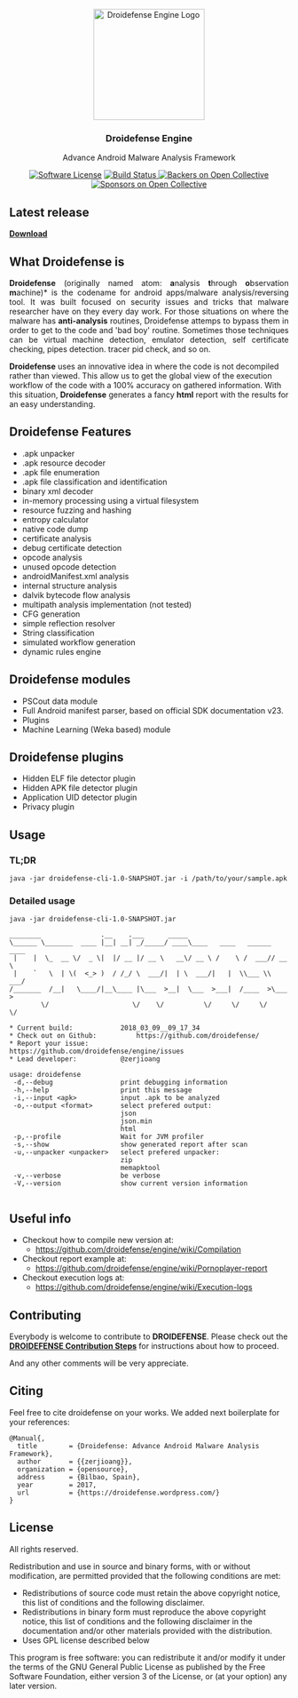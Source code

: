 <p align="center">
  <img alt="Droidefense Engine Logo" src="https://avatars1.githubusercontent.com/u/22367829?s=400&u=7cd7357fdd34008b7a77a8e560f8f2adc26174ba&v=4" width="200px"></img>
  <h3 align="center"><b>Droidefense Engine</b></h3>
  <p align="center">Advance Android Malware Analysis Framework</p>
</p>

<p align="center">
    <a href="https://github.com/droidefense/engine/releases">
    <a href="https://github.com/droidefense/engine/blob/develop/LICENSE"><img alt="Software License" src="http://img.shields.io/:license-gpl3-brightgreen.svg?style=flat-square"></a>
    <a href="https://travis-ci.org/droidefense/engine">
      <img alt="Build Status" src="https://travis-ci.org/droidefense/engine.svg?branch=develop">
    </a>
    <a href="https://opencollective.com/auditnet/backers/">
      <img alt="Backers on Open Collective" src="https://opencollective.com/droidefense-hq/backers/badge.svg?style=flat-square"></a>
    <a href="https://opencollective.com/auditnet/sponsors/">
      <img alt="Sponsors on Open Collective" src="https://opencollective.com/droidefense-hq/sponsors/badge.svg?style=flat-square">      </a>
</p>


## Latest release

[**Download**](https://github.com/droidefense/engine/releases/)

## What Droidefense is

<p align="justify">
<b>Droidefense</b> (originally named atom: <b>a</b>nalysis <b>t</b>hrough <b>o</b>bservation <b>m</b>achine)* is the codename for android apps/malware analysis/reversing tool. It was built focused on security issues and tricks that malware researcher have on they every day work. For those situations on where the malware has <b>anti-analysis</b> routines, Droidefense attemps to bypass them in order to get to the code and 'bad boy' routine. Sometimes those techniques can be virtual machine detection, emulator detection, self certificate checking, pipes detection. tracer pid check, and so on.

<b>Droidefense</b> uses an innovative idea in where the code is not decompiled rather than viewed. This allow us to get the global view of the execution workflow of the code with a 100% accuracy on gathered information. With this situation, <b>Droidefense</b> generates a fancy <b>html</b> report with the results for an easy understanding.
</p>

## Droidefense Features

* .apk unpacker
* .apk resource decoder
* .apk file enumeration
* .apk file classification and identification
* binary xml decoder
* in-memory processing using a virtual filesystem
* resource fuzzing and hashing
* entropy calculator
* native code dump
* certificate analysis
* debug certificate detection
* opcode analysis
* unused opcode detection
* androidManifest.xml analysis
* internal structure analysis
* dalvik bytecode flow analysis
* multipath analysis implementation (not tested)
* CFG generation
* simple reflection resolver
* String classification
* simulated workflow generation
* dynamic rules engine
 
## Droidefense modules

* PSCout data module
* Full Android manifest parser, based on official SDK documentation v23.
* Plugins
* Machine Learning (Weka based) module
 
## Droidefense plugins

* Hidden ELF file detector plugin
* Hidden APK file detector plugin
* Application UID detector plugin
* Privacy plugin

## Usage

### TL;DR

```
java -jar droidefense-cli-1.0-SNAPSHOT.jar -i /path/to/your/sample.apk
```

### Detailed usage

```
java -jar droidefense-cli-1.0-SNAPSHOT.jar

________               .__    .___      _____                            
\______ \_______  ____ |__| __| _/_____/ ____\____   ____   ______ ____  
 |    |  \_  __ \/  _ \|  |/ __ |/ __ \   __\/ __ \ /    \ /  ___// __ \ 
 |    `   \  | \(  <_> )  / /_/ \  ___/|  | \  ___/|   |  \\___ \\  ___/ 
/_______  /__|   \____/|__\____ |\___  >__|  \___  >___|  /____  >\___  >
        \/                     \/    \/          \/     \/     \/     \/ 

* Current build: 			2018_03_09__09_17_34
* Check out on Github: 			https://github.com/droidefense/
* Report your issue: 			https://github.com/droidefense/engine/issues
* Lead developer: 			@zerjioang

usage: droidefense
 -d,--debug                 print debugging information
 -h,--help                  print this message
 -i,--input <apk>           input .apk to be analyzed
 -o,--output <format>       select prefered output:
                            json
                            json.min
                            html
 -p,--profile               Wait for JVM profiler
 -s,--show                  show generated report after scan
 -u,--unpacker <unpacker>   select prefered unpacker:
                            zip
                            memapktool
 -v,--verbose               be verbose
 -V,--version               show current version information
 
```

## Useful info

* Checkout how to compile new version at:
  * https://github.com/droidefense/engine/wiki/Compilation 
* Checkout report example at:
  * https://github.com/droidefense/engine/wiki/Pornoplayer-report
* Checkout execution logs at:
  * https://github.com/droidefense/engine/wiki/Execution-logs

## Contributing

Everybody is welcome to contribute to **DROIDEFENSE**. Please check out the [**DROIDEFENSE Contribution Steps**](https://github.com/droidefense/engine/blob/develop/CONTRIBUTING.md) for instructions about how to proceed.
  
And any other comments will be very appreciate.


## Citing

Feel free to cite droidefense on your works. We added next boilerplate for your references:

```
@Manual{,
  title        = {Droidefense: Advance Android Malware Analysis Framework},
  author       = {{zerjioang}},
  organization = {opensource},
  address      = {Bilbao, Spain},
  year         = 2017,
  url          = {https://droidefense.wordpress.com/}
}
```

## License

All rights reserved.

Redistribution and use in source and binary forms, with or without modification, are permitted provided that the following conditions are met:

 * Redistributions of source code must retain the above copyright notice, this list of conditions and the following disclaimer.
 * Redistributions in binary form must reproduce the above copyright notice, this list of conditions and the following disclaimer in the documentation and/or other materials provided with the distribution.
 * Uses GPL license described below

This program is free software: you can redistribute it and/or modify it under the terms of the GNU General Public License as published by the Free Software Foundation, either version 3 of the License, or (at your option) any later version.
